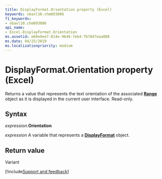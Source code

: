 ```yaml
---
title: DisplayFormat.Orientation property (Excel)
keywords: vbaxl10.chm893086
f1_keywords:
- vbaxl10.chm893086
api_name:
- Excel.DisplayFormat.Orientation
ms.assetid: e60e9ee7-814e-9649-7eb4-fb7847eaa008
ms.date: 04/25/2019
ms.localizationpriority: medium
---
```



# DisplayFormat.Orientation property (Excel)

Returns a value that represents the text orientation of the associated **[Range](Excel.Range(object).md)** object as it is displayed in the current user interface. Read-only.


## Syntax

_expression_.**Orientation**

_expression_ A variable that represents a **[DisplayFormat](Excel.DisplayFormat.md)** object.


## Return value

Variant




[!include[Support and feedback](~/includes/feedback-boilerplate.md)]